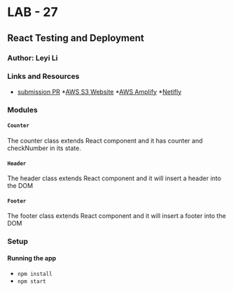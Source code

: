 # LAB - 27

## React Testing and Deployment

### Author: Leyi Li


### Links and Resources
* [submission PR](https://github.com/401-advanced-javascript-leyla/lab-27/pulls)
*[AWS S3 Website](http://lab-27-leyla.s3-website-us-west-2.amazonaws.com/#)
*[AWS Amplify](https://master.d3zsukiwfofg.amplifyapp.com/)
*[Netifly](https://eloquent-tesla-2f6e65.netlify.com/)

### Modules
#### `Counter`
The counter class extends React component and it has counter and checkNumber in its state.
#### `Header`
The header class extends React component and it will insert a header into the DOM
#### `Footer`
The footer class extends React component and it will insert a footer into the DOM

### Setup

#### Running the app
* `npm install`
* `npm start`
  


